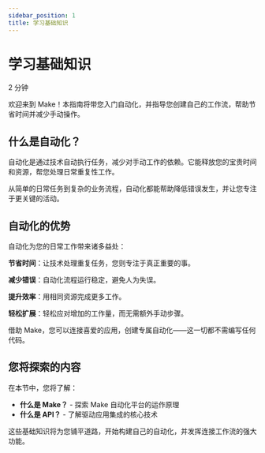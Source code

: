 ```yaml
---
sidebar_position: 1
title: 学习基础知识
---
```


# 学习基础知识

2 分钟

欢迎来到 Make！本指南将带您入门自动化，并指导您创建自己的工作流，帮助节省时间并减少手动操作。

## 什么是自动化？

自动化是通过技术自动执行任务，减少对手动工作的依赖。它能释放您的宝贵时间和资源，帮您处理日常重复性工作。

从简单的日常任务到复杂的业务流程，自动化都能帮助降低错误发生，并让您专注于更关键的活动。

## 自动化的优势

自动化为您的日常工作带来诸多益处：

**节省时间**：让技术处理重复任务，您则专注于真正重要的事。

**减少错误**：自动化流程运行稳定，避免人为失误。

**提升效率**：用相同资源完成更多工作。

**轻松扩展**：轻松应对增加的工作量，而无需额外手动步骤。

借助 Make，您可以连接喜爱的应用，创建专属自动化——这一切都不需编写任何代码。

## 您将探索的内容

在本节中，您将了解：

- **什么是 Make？** - 探索 Make 自动化平台的运作原理
- **什么是 API？** - 了解驱动应用集成的核心技术

这些基础知识将为您铺平道路，开始构建自己的自动化，并发挥连接工作流的强大功能。

